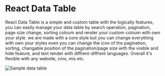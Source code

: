 # React Data Table

React Data Table is a simple and custom table with the logically features, you can easily manage your data table by search operation, pagination, page size change, sorting coloum and render your custom coloum with own your style. we are made with a core style but you can change everything with own your styles even you can change the icon of the pagination, sorting, changable position of the pagination/page size with the visible and hide feature, and text render with diffrent-diffrent languages. Overall it's flexible with any website, cms, mis etc. 

![Sample data table](https://i.imgur.com/hpAOD5T.png)
